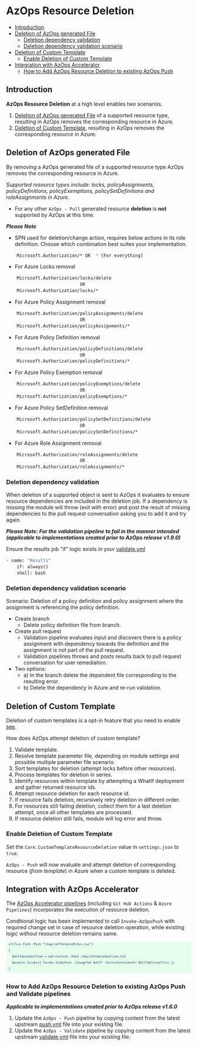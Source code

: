 # AzOps Resource Deletion

- [Introduction](#introduction)
- [Deletion of AzOps generated File](#deletion-of-azops-generated-file)
  - [Deletion dependency validation](#deletion-dependency-validation)
  - [Deletion dependency validation scenario](#deletion-dependency-validation-scenario)
- [Deletion of Custom Template](#deletion-of-custom-template)
  - [Enable Deletion of Custom Template](#enable-deletion-of-custom-template)
- [Integration with AzOps Accelerator](#integration-with-azops-accelerator)
  - [How to Add AzOps Resource Deletion to existing AzOps Push](#how-to-add-azops-resource-deletion-to-existing-azops-push-and-validate-pipelines)

## Introduction

**AzOps Resource Deletion** at a high level enables two scenarios.
1. [Deletion of AzOps generated File](#deletion-of-azops-generated-file) of a supported resource type, resulting in AzOps removes the corresponding resource in Azure.
2. [Deletion of Custom Template](#deletion-of-custom-template), resulting in AzOps removes the corresponding resource in Azure.

## Deletion of AzOps generated File

By removing a AzOps generated file of a supported resource type AzOps removes the corresponding resource in Azure.

_Supported resource types include: locks, policyAssignments, policyDefinitions, policyExemptions, policySetDefinitions and roleAssignments in Azure._

- For any other `AzOps - Pull` generated resource **deletion** is **not** supported by AzOps at this time.

**_Please Note_**

- SPN used for deletion/change action, requires below actions in its role definition. Choose which combination best suites your implementation.

```bash
    Microsoft.Authorization/* OR  * (For everything)
```
- For Azure Locks removal

```bash
    Microsoft.Authorization/locks/delete
                            OR
    Microsoft.Authorization/locks/*
```

- For Azure Policy Assignment removal

```bash
    Microsoft.Authorization/policyAssignments/delete
                            OR
    Microsoft.Authorization/policyAssignments/*
```

- For Azure Policy Definition removal

```bash
    Microsoft.Authorization/policyDefinitions/delete
                            OR
    Microsoft.Authorization/policyDefinitions/*
```

- For Azure Policy Exemption removal

```bash
    Microsoft.Authorization/policyExemptions/delete
                            OR
    Microsoft.Authorization/policyExemptions/*
```

- For Azure Policy SetDefinition removal

```bash
    Microsoft.Authorization/policySetDefinitions/delete
                            OR
    Microsoft.Authorization/policySetDefinitions/*
```

- For Azure Role Assignment removal

```bash
    Microsoft.Authorization/roleAssignments/delete
                            OR
    Microsoft.Authorization/roleAssignments/*
```
### Deletion dependency validation
When deletion of a supported object is sent to AzOps it evaluates to ensure resource dependencies are included in the deletion job. If a dependency is missing the module will throw (exit with error) and post the result of missing dependencies to the pull request conversation asking you to add it and try again.

**_Please Note: For the validation pipeline to fail in the manner intended (applicable to implementations created prior to AzOps release v1.9.0)_**

Ensure the results job "if" logic exists in your [validate.yml](https://github.com/Azure/AzOps-Accelerator/blob/main/.pipelines/validate.yml)
```bash
- name: "Results"
    if: always()
    shell: bash
```
### Deletion dependency validation scenario
Scenario: Deletion of a policy definition and policy assignment where the assignment is referencing the policy definition.

- Create branch
  - Delete policy definition file from branch.
- Create pull request
  - Validation pipeline evaluates input and discovers there is a policy assignment with dependency towards the definition and the assignment is not part of the pull request.
  - Validation pipelines throws and posts results back to pull request conversation for user remediation.
- Two options:
  - a) In the branch delete the dependent file corresponding to the resulting error.
  - b) Delete the dependency in Azure and re-run validation.

## Deletion of Custom Template
Deletion of custom templates is a opt-in feature that you need to enable [see](#enable-deletion-of-custom-template).

How does AzOps attempt deletion of custom template?

1. Validate template.
2. Resolve template parameter file, depending on module settings and possible multiple parameter file scenario.
3. Sort templates for deletion (attempt locks before other resources).
4. Process templates for deletion in series.
5. Identify resources within template by attempting a WhatIf deployment and gather returned resource ids.
6. Attempt resource deletion for each resource id.
7. If resource fails deletion, recursively retry deletion in different order.
8. For resources still failing deletion, collect them for a last deletion attempt, once all other templates are processed.
9. If resource deletion still fails, module will log error and throw.

### Enable Deletion of Custom Template
Set the `Core.CustomTemplateResourceDeletion` value in `settings.json` to `true`.

`AzOps - Push` will now evaluate and attempt deletion of corresponding resource (*from template*) in Azure when a custom template is deleted.

## Integration with AzOps Accelerator

The [AzOps Accelerator pipelines](https://github.com/azure/azops-accelerator) (including `Git Hub Actions` & `Azure Pipelines`) incorporates the execution of resource deletion.

Conditional logic has been implemented to call `Invoke-AzOpsPush` with required change set in case of resource deletion operation, while existing logic without resource deletion remains same.

![ResourceDeletion_Pipeline_logic](./Media/ResourceDeletion/ResourceDeletion_pipelineupdate.PNG)

### How to Add AzOps Resource Deletion to existing AzOps Push and Validate pipelines

**_Applicable to implementations created prior to AzOps release v1.6.0_**

1. Update the `AzOps - Push` pipeline by copying content from the latest upstream [push.yml](https://github.com/Azure/AzOps-Accelerator/blob/main/.pipelines/push.yml) file into your existing file.
2. Update the `AzOps - Validate` pipeline by copying content from the latest upstream [validate.yml](https://github.com/Azure/AzOps-Accelerator/blob/main/.pipelines/validate.yml) file into your existing file.
